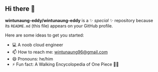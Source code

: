 ## Hi there 👋


**wintunaung-eddy/wintunaung-eddy** is a ✨ _special_ ✨ repository because its `README.md` (this file) appears on your GitHub profile.

Here are some ideas to get you started:

- 💻 A noob cloud engineer
- 📫 How to reach me: wintunaung96@gmail.com
- 😄 Pronouns: he/him
- ⚡ Fun fact: A Walking Encycolopedia of One Piece 🏴‍☠️

